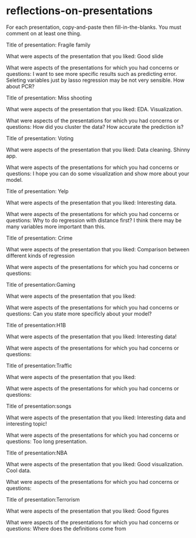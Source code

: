 # reflections-on-presentations

For each presentation, copy-and-paste then fill-in-the-blanks.  You must comment on at least one thing. 



Title of presentation: Fragile family

What were aspects of the presentation that you liked:
Good slide

What were aspects of the presentations for which you had concerns or questions:
I want to see more specific results such as predicting error. 
Seleting variables just by lasso regression may be not very sensible. How about PCR?




Title of presentation: Miss shooting

What were aspects of the presentation that you liked:
EDA.
Visualization. 

What were aspects of the presentations for which you had concerns or questions:
How did you cluster the data? 
How accurate the prediction is?





Title of presentation: Voting

What were aspects of the presentation that you liked:
Data cleaning. 
Shinny app.

What were aspects of the presentations for which you had concerns or questions:
I hope you can do some visualization and show more about your model. 





Title of presentation: Yelp

What were aspects of the presentation that you liked:
Interesting data. 

What were aspects of the presentations for which you had concerns or questions:
Why to do regression with distance first? I think there may be many variables more important than this. 




Title of presentation: Crime

What were aspects of the presentation that you liked:
Comparison between different kinds of regression


What were aspects of the presentations for which you had concerns or questions:


Title of presentation:Gaming

What were aspects of the presentation that you liked:

What were aspects of the presentations for which you had concerns or questions: Can you state more specificly about your model?


Title of presentation:H1B

What were aspects of the presentation that you liked: Interesting data!

What were aspects of the presentations for which you had concerns or questions:


Title of presentation:Traffic

What were aspects of the presentation that you liked: 

What were aspects of the presentations for which you had concerns or questions: 


Title of presentation:songs

What were aspects of the presentation that you liked: Interesting data and interesting topic!

What were aspects of the presentations for which you had concerns or questions: Too long presentation.


Title of presentation:NBA

What were aspects of the presentation that you liked: Good visualization. Cool data.

What were aspects of the presentations for which you had concerns or questions:


Title of presentation:Terrorism

What were aspects of the presentation that you liked: Good figures

What were aspects of the presentations for which you had concerns or questions: Where does the definitions come from


